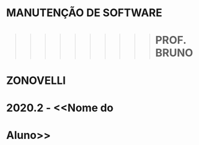 # MANUTENÇÃO DE SOFTWARE    
>>>>>>>>>> # PROF. BRUNO 
# ZONOVELLI
# 2020.2 - <<Nome do  
# Aluno>>


